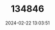 ---
title: "134846"
category: "Liberonautes chaperi"
draft: false
date: 2024-02-22 13:03:51
languages:
  English: ["Spiny River Crab"]
---